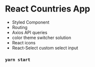 # React Countries App 
- Styled Component
- Routing
- Axios API queries
- color theme switcher solution
- React icons
- React-Select custom select input

### `yarn start`
